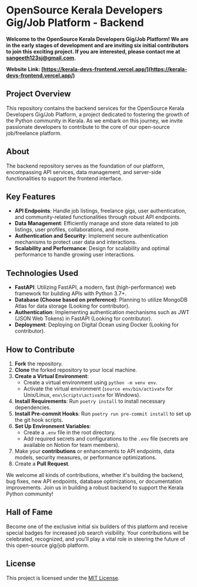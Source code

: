 # OpenSource Kerala Developers Gig/Job Platform - Backend

**Welcome to the OpenSource Kerala Developers Gig/Job Platform! We are in the early stages of development and are inviting six initial contributors to join this exciting project. If you are interested, please contact me at [sangeeth123sj@gmail.com](mailto:sangeeth123sj@gmail.com).**

**Website Link: [https://kerala-devs-frontend.vercel.app/](https://kerala-devs-frontend.vercel.app/)**

## Project Overview

This repository contains the backend services for the OpenSource Kerala Developers Gig/Job Platform, a project dedicated to fostering the growth of the Python community in Kerala. As we embark on this journey, we invite passionate developers to contribute to the core of our open-source job/freelance platform.

## About

The backend repository serves as the foundation of our platform, encompassing API services, data management, and server-side functionalities to support the frontend interface.

## Key Features

- **API Endpoints**: Handle job listings, freelance gigs, user authentication, and community-related functionalities through robust API endpoints.
- **Data Management**: Efficiently manage and store data related to job listings, user profiles, collaborations, and more.
- **Authentication and Security**: Implement secure authentication mechanisms to protect user data and interactions.
- **Scalability and Performance**: Design for scalability and optimal performance to handle growing user interactions.

## Technologies Used

- **FastAPI**: Utilizing FastAPI, a modern, fast (high-performance) web framework for building APIs with Python 3.7+.
- **Database (Choose based on preference)**: Planning to utilize MongoDB Atlas for data storage (Looking for contributor).
- **Authentication**: Implementing authentication mechanisms such as JWT (JSON Web Tokens) in FastAPI (Looking for contributor).
- **Deployment**: Deploying on Digital Ocean using Docker (Looking for contributor).

## How to Contribute

1. **Fork** the repository.
2. **Clone** the forked repository to your local machine.
3. **Create a Virtual Environment**:
   - Create a virtual environment using `python -m venv env`.
   - Activate the virtual environment (`source env/bin/activate` for Unix/Linux, `env\Scripts\activate` for Windows).
4. **Install Requirements**: Run `poetry install` to install necessary dependencies.
5. **Install Pre-commit Hooks**: Run `poetry run pre-commit install` to set up the git hook scripts.
6. **Set Up Environment Variables**:
   - Create a `.env` file in the root directory.
   - Add required secrets and configurations to the `.env` file (secrets are available on Notion for team members).
7. Make your **contributions** or enhancements to API endpoints, data models, security measures, or performance optimizations.
8. Create a **Pull Request**.

We welcome all kinds of contributions, whether it's building the backend, bug fixes, new API endpoints, database optimizations, or documentation improvements. Join us in building a robust backend to support the Kerala Python community!

## Hall of Fame

Become one of the exclusive initial six builders of this platform and receive special badges for increased job search visibility. Your contributions will be celebrated, recognized, and you'll play a vital role in steering the future of this open-source gig/job platform.

## License

This project is licensed under the [MIT License](LICENSE).
